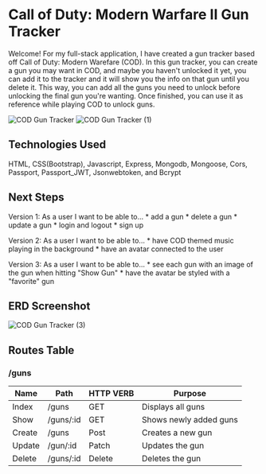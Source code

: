 # Call of Duty: Modern Warfare II Gun Tracker
Welcome! For my full-stack application, I have created a gun tracker based off Call of Duty: Modern Warefare (COD). In this gun tracker, you can create a gun you may want in COD, and maybe you haven't unlocked it yet, you can add it to the tracker and it will show you the info on that gun until you delete it. This way, you can add all the guns you need to unlock before unlocking the final gun you're wanting. Once finished, you can use it as reference while playing COD to unlock guns.

![COD Gun Tracker](https://user-images.githubusercontent.com/113128158/214409597-03ab705c-ab41-4d31-942a-49ea7bd80d66.jpg)
![COD Gun Tracker (1)](https://user-images.githubusercontent.com/113128158/214409671-bef5a8b3-b061-4ee3-aebf-ca43628c9912.jpg)

## Technologies Used 
HTML, CSS(Bootstrap), Javascript, Express, Mongodb, Mongoose, Cors, Passport, Passport_JWT, Jsonwebtoken, and Bcrypt

## Next Steps
Version 1: 
As a user I want to be able to...
    * add a gun
    * delete a gun
    * update a gun 
    * login and logout
    * sign up

Version 2: 
As a user I want to be able to...
    * have COD themed music playing in the background
    * have an avatar connected to the user

Version 3:
As a user I want to be able to...
    * see each gun with an image of the gun when hitting "Show Gun"
    * have the avatar be styled with a "favorite" gun

## ERD Screenshot
![COD Gun Tracker (3)](https://user-images.githubusercontent.com/113128158/214606361-25851b8d-d04f-46ff-9daa-6a62d29a6f0f.jpg)


## Routes Table 
### /guns
| Name        | Path                 | HTTP VERB | Purpose                 |
| ----------- | -------------------- | --------- | ----------------------- |
| Index       | /guns                |   GET     |  Displays all guns      |
| Show        | /guns/:id            |   GET     |  Shows newly added guns |
| Create      | /guns                |   Post    |  Creates a new gun      |
| Update      | /gun/:id             |   Patch   |  Updates the gun        |
| Delete      | /guns/:id            |   Delete  |  Deletes the gun        |


